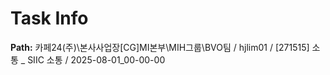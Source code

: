 # Task Info

**Path:** 카페24(주)\본사사업장\[CG]MI본부\MIH그룹\BVO팀 / hjlim01 / [271515] 소통 _ SIIC 소통 / 2025-08-01_00-00-00

